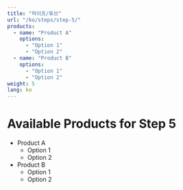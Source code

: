 ```yaml
---
title: "파이프/튜브"
url: "/ko/steps/step-5/"
products:
  - name: "Product A"
    options:
      - "Option 1"
      - "Option 2"
  - name: "Product B"
    options:
      - "Option 1"
      - "Option 2"
weight: 5
lang: ko
---
```


# Available Products for Step 5

- Product A
  - Option 1
  - Option 2
- Product B
  - Option 1
  - Option 2